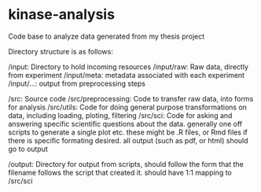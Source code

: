 # kinase-analysis
Code base to analyze data generated from my thesis project

Directory structure is as follows:

/input:
	Directory to hold incoming resources
/input/raw:
	Raw data, directly from experiment
/input/meta:
	metadata associated with each experiment
/input/...:
	output from preprocessing steps

/src:
	Source code
/src/preprocessing:
	Code to transfer raw data, into forms for analysis
/src/utils:
	Code for doing general purpose transformations on data, including loading, ploting, filtering
/src/sci:
	Code for asking and answering specific scientific questions about the data. generally one off scripts to generate a single plot etc.
	these might be .R files, or Rmd files if there is specific formating desired. all output (such as pdf, or html) should go to output

/output:
	Directory for output from scripts, should follow the form that the filename follows the script that created it. should have 1:1 mapping
	to /src/sci
